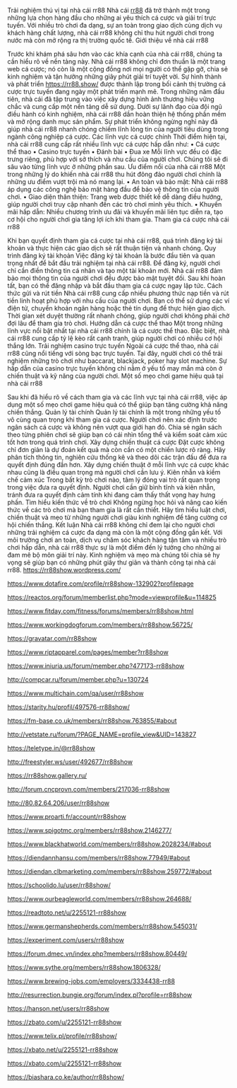 
Trải nghiệm thú vị tại nhà cái rr88
Nhà cái [rr88](https://rr88.show/) đã trở thành một trong những lựa chọn hàng đầu cho những ai yêu thích cá cược và giải trí trực tuyến. Với nhiều trò chơi đa dạng, sự an toàn trong giao dịch cùng dịch vụ khách hàng chất lượng, nhà cái rr88 không chỉ thu hút người chơi trong nước mà còn mở rộng ra thị trường quốc tế.
Giới thiệu về nhà cái rr88

Trước khi khám phá sâu hơn vào các khía cạnh của nhà cái rr88, chúng ta cần hiểu rõ về nền tảng này. Nhà cái rr88 không chỉ đơn thuần là một trang web cá cược; nó còn là một cộng đồng nơi mọi người có thể gặp gỡ, chia sẻ kinh nghiệm và tận hưởng những giây phút giải trí tuyệt vời.
Sự hình thành và phát triển
https://rr88.show/  được thành lập trong bối cảnh thị trường cá cược trực tuyến đang ngày một phát triển mạnh mẽ. Trong những năm đầu tiên, nhà cái đã tập trung vào việc xây dựng hình ảnh thương hiệu vững chắc và cung cấp một nền tảng dễ sử dụng.
Dưới sự lãnh đạo của đội ngũ điều hành có kinh nghiệm, nhà cái rr88 dần hoàn thiện hệ thống phần mềm và mở rộng danh mục sản phẩm. Sự phát triển không ngừng nghỉ này đã giúp nhà cái rr88 nhanh chóng chiếm lĩnh lòng tin của người tiêu dùng trong ngành công nghiệp cá cược.
Các lĩnh vực cá cược chính
Thời điểm hiện tại, nhà cái rr88 cung cấp rất nhiều lĩnh vực cá cược hấp dẫn như:
•	Cá cược thể thao
•	Casino trực tuyến
•	Đánh bài
•	Đua xe
Mỗi lĩnh vực đều có đặc trưng riêng, phù hợp với sở thích và nhu cầu của người chơi. Chúng tôi sẽ đi sâu vào từng lĩnh vực ở những phần sau.
Ưu điểm nổi của nhà cái rr88
Một trong những lý do khiến nhà cái rr88 thu hút đông đảo người chơi chính là những ưu điểm vượt trội mà nó mang lại.
•	An toàn và bảo mật: Nhà cái rr88 áp dụng các công nghệ bảo mật hàng đầu để bảo vệ thông tin của người chơi.
•	Giao diện thân thiện: Trang web được thiết kế dễ dàng điều hướng, giúp người chơi truy cập nhanh đến các trò chơi mình yêu thích.
•	Khuyến mãi hấp dẫn: Nhiều chương trình ưu đãi và khuyến mãi liên tục diễn ra, tạo cơ hội cho người chơi gia tăng lợi ích khi tham gia.
Tham gia cá cược nhà cái rr88

Khi bạn quyết định tham gia cá cược tại nhà cái rr88, quá trình đăng ký tài khoản và thực hiện các giao dịch sẽ rất thuận tiện và nhanh chóng. 
Quy trình đăng ký tài khoản
Việc đăng ký tài khoản là bước đầu tiên và quan trọng nhất để bắt đầu trải nghiệm tại nhà cái rr88.
Để đăng ký, người chơi chỉ cần điền thông tin cá nhân và tạo một tài khoản mới.
Nhà cái rr88 đảm bảo mọi thông tin của người chơi đều được bảo mật tuyệt đối. Sau khi hoàn tất, bạn có thể đăng nhập và bắt đầu tham gia cá cược ngay lập tức.
Cách thức gửi và rút tiền
Nhà cái rr88 cung cấp nhiều phương thức nạp tiền và rút tiền linh hoạt phù hợp với nhu cầu của người chơi.
Bạn có thể sử dụng các ví điện tử, chuyển khoản ngân hàng hoặc thẻ tín dụng để thực hiện giao dịch.
Thời gian xét duyệt thường rất nhanh chóng, giúp người chơi không phải chờ đợi lâu để tham gia trò chơi.
Hướng dẫn cá cược thể thao
Một trong những lĩnh vực nổi bật nhất tại nhà cái rr88 chính là cá cược thể thao.
Đặc biệt, nhà cái rr88 cung cấp tỷ lệ kèo rất cạnh tranh, giúp người chơi có nhiều cơ hội thắng lớn.
Trải nghiệm casino trực tuyến
Ngoài cá cược thể thao, nhà cái rr88 cũng nổi tiếng với sòng bạc trực tuyến.
Tại đây, người chơi có thể trải nghiệm những trò chơi như baccarat, blackjack, poker hay slot machine.
Sự hấp dẫn của casino trực tuyến không chỉ nằm ở yếu tố may mắn mà còn ở chiến thuật và kỹ năng của người chơi.
Một số mẹo chơi game hiệu quả tại nhà cái rr88

Sau khi đã hiểu rõ về cách tham gia và các lĩnh vực tại nhà cái rr88, việc áp dụng một số mẹo chơi game hiệu quả có thể giúp bạn tăng cường khả năng chiến thắng.
Quản lý tài chính
Quản lý tài chính là một trong những yếu tố vô cùng quan trọng khi tham gia cá cược.
Người chơi nên xác định trước ngân sách cá cược và không nên vượt qua giới hạn đó.
Chia sẻ ngân sách theo từng phiên chơi sẽ giúp bạn có cái nhìn tổng thể và kiểm soát cảm xúc tốt hơn trong quá trình chơi.
Xây dựng chiến thuật cá cược
Đặt cược không chỉ đơn giản là dự đoán kết quả mà còn cần có một chiến lược rõ ràng.
Hãy phân tích thông tin, nghiên cứu thống kê và theo dõi các trận đấu để đưa ra quyết định đúng đắn hơn.
Xây dựng chiến thuật ở mỗi lĩnh vực cá cược khác nhau cũng là điều quan trọng mà người chơi cần lưu ý.
Kiên nhẫn và kiềm chế cảm xúc
Trong bất kỳ trò chơi nào, tâm lý đóng vai trò rất quan trọng trong việc đưa ra quyết định.
Người chơi cần giữ bình tĩnh và kiên nhẫn, tránh đưa ra quyết định cảm tính khi đang cảm thấy thất vọng hay hưng phấn.
Tìm hiểu kiến thức về trò chơi
Không ngừng học hỏi và nâng cao kiến thức về các trò chơi mà bạn tham gia là rất cần thiết.
Hãy tìm hiểu luật chơi, chiến thuật và mẹo từ những người chơi giàu kinh nghiệm để tăng cường cơ hội chiến thắng.
Kết luận
Nhà cái rr88 không chỉ đem lại cho người chơi những trải nghiệm cá cược đa dạng mà còn là một cộng đồng gắn kết. Với môi trường chơi an toàn, dịch vụ chăm sóc khách hàng tận tâm và nhiều trò chơi hấp dẫn, nhà cái rr88 thực sự là một điểm đến lý tưởng cho những ai đam mê bộ môn giải trí này. Kinh nghiệm và mẹo mà chúng tôi chia sẻ hy vọng sẽ giúp bạn có những phút giây thư giãn và thành công tại nhà cái rr88.
https://rr88show.wordpress.com/

https://www.dotafire.com/profile/rr88show-132902?profilepage

https://reactos.org/forum/memberlist.php?mode=viewprofile&u=114825

https://www.fitday.com/fitness/forums/members/rr88show.html

https://www.workingdogforum.com/members/rr88show.56725/

https://gravatar.com/rr88show

https://www.riptapparel.com/pages/member?rr88show

https://www.iniuria.us/forum/member.php?477173-rr88show

http://compcar.ru/forum/member.php?u=130724

https://www.multichain.com/qa/user/rr88show

https://starity.hu/profil/497576-rr88show/

https://fm-base.co.uk/members/rr88show.763855/#about


http://vetstate.ru/forum/?PAGE_NAME=profile_view&UID=143827

https://teletype.in/@rr88show

http://freestyler.ws/user/492677/rr88show

https://rr88show.gallery.ru/

http://forum.cncprovn.com/members/217036-rr88show

http://80.82.64.206/user/rr88show

https://www.proarti.fr/account/rr88show

https://www.spigotmc.org/members/rr88show.2146277/

https://www.blackhatworld.com/members/rr88show.2028234/#about

https://diendannhansu.com/members/rr88show.77949/#about

https://diendan.clbmarketing.com/members/rr88show.259772/#about

https://schoolido.lu/user/rr88show/

https://www.ourbeagleworld.com/members/rr88show.264688/

https://readtoto.net/u/2255121-rr88show

https://www.germanshepherds.com/members/rr88show.545031/

https://experiment.com/users/rr88show

https://forum.dmec.vn/index.php?members/rr88show.80449/

https://www.sythe.org/members/rr88show.1806328/

https://www.brewing-jobs.com/employers/3334438-rr88

http://resurrection.bungie.org/forum/index.pl?profile=rr88show

https://hanson.net/users/rr88show

https://zbato.com/u/2255121-rr88show

https://www.telix.pl/profile/rr88show/

https://xbato.net/u/2255121-rr88show

https://xbato.com/u/2255121-rr88show

https://biashara.co.ke/author/rr88show/


